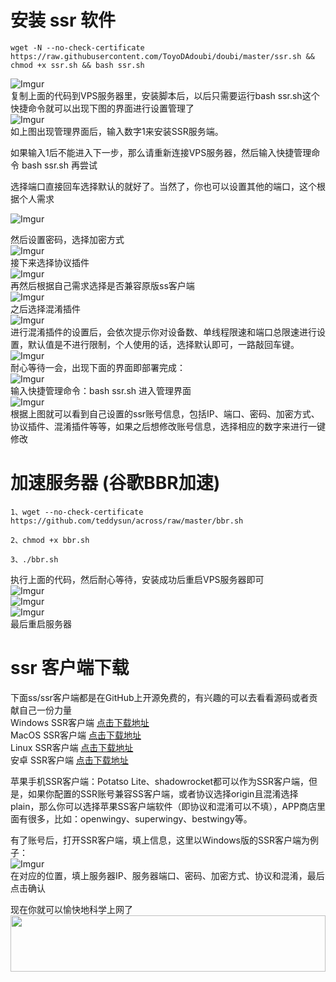 # 安装 ssr 软件
```
wget -N --no-check-certificate https://raw.githubusercontent.com/ToyoDAdoubi/doubi/master/ssr.sh && chmod +x ssr.sh && bash ssr.sh
```
![Imgur](https://i.imgur.com/ncxbqgF.png)<br>
复制上面的代码到VPS服务器里，安装脚本后，以后只需要运行bash ssr.sh这个快捷命令就可以出现下图的界面进行设置管理了 <br>
![Imgur](https://i.imgur.com/ZjOw8rl.png)<br>
如上图出现管理界面后，输入数字1来安装SSR服务端。

如果输入1后不能进入下一步，那么请重新连接VPS服务器，然后输入快捷管理命令 bash ssr.sh 再尝试

选择端口直接回车选择默认的就好了。当然了，你也可以设置其他的端口，这个根据个人需求 <br>

![Imgur](https://i.imgur.com/Qdshz16.png)<br>

然后设置密码，选择加密方式 <br>
![Imgur](https://i.imgur.com/3M7aFIf.png)<br>
接下来选择协议插件 <br>
![Imgur](https://i.imgur.com/LNPdPXm.png)<br>
再然后根据自己需求选择是否兼容原版ss客户端 <br>
![Imgur](https://i.imgur.com/fnC2vU1.png)<br>
之后选择混淆插件 <br>
![Imgur](https://i.imgur.com/jOlIKa1.png)<br>
进行混淆插件的设置后，会依次提示你对设备数、单线程限速和端口总限速进行设置，默认值是不进行限制，个人使用的话，选择默认即可，一路敲回车键。 <br>
![Imgur](https://i.imgur.com/MIO83K8.png)<br>
耐心等待一会，出现下面的界面即部署完成： <br>
![Imgur](https://i.imgur.com/aHY6wVz.png)<br>
输入快捷管理命令：bash ssr.sh 进入管理界面 <br>
![Imgur](https://i.imgur.com/S2nv00S.png)<br>
根据上图就可以看到自己设置的ssr账号信息，包括IP、端口、密码、加密方式、协议插件、混淆插件等等，如果之后想修改账号信息，选择相应的数字来进行一键修改<br>
# 加速服务器 (谷歌BBR加速)
```
1、wget --no-check-certificate https://github.com/teddysun/across/raw/master/bbr.sh

2、chmod +x bbr.sh

3、./bbr.sh
```
执行上面的代码，然后耐心等待，安装成功后重启VPS服务器即可 <br>
![Imgur](https://i.imgur.com/JCwgymW.png)<br>
![Imgur](https://i.imgur.com/XBZwDAI.png)<br>
![Imgur](https://i.imgur.com/xwltLD6.png)<br>
最后重启服务器<br>
# ssr 客户端下载
下面ss/ssr客户端都是在GitHub上开源免费的，有兴趣的可以去看看源码或者贡献自己一份力量
<br>
Windows SSR客户端 [点击下载地址](https://github.com/shadowsocksr-backup/shadowsocksr-csharp/releases)<br>
MacOS SSR客户端 [点击下载地址](https://github.com/shadowsocksr-backup/ShadowsocksX-NG/releases)<br>
Linux SSR客户端 [点击下载地址](https://github.com/erguotou520/electron-ssr/releases)<br>
安卓 SSR客户端 [点击下载地址](https://github.com/shadowsocksr-backup/shadowsocksr-android/releases/download/3.4.0.8/shadowsocksr-release.apk)<br>

苹果手机SSR客户端：Potatso Lite、shadowrocket都可以作为SSR客户端，但是，如果你配置的SSR账号兼容SS客户端，或者协议选择origin且混淆选择plain，那么你可以选择苹果SS客户端软件（即协议和混淆可以不填），APP商店里面有很多，比如：openwingy、superwingy、bestwingy等。<br>

有了账号后，打开SSR客户端，填上信息，这里以Windows版的SSR客户端为例子： <br>
![Imgur](https://i.imgur.com/8uokvVk.png)<br>
在对应的位置，填上服务器IP、服务器端口、密码、加密方式、协议和混淆，最后点击确认

现在你就可以愉快地科学上网了 <br>
<a href="https://www.vultr.com/?ref=7539977"><img src="https://www.vultr.com/media/banner_1.png" width="100%" height="90"></a>